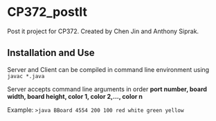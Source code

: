 # CP372_postIt
Post it project for CP372. Created by Chen Jin and Anthony Siprak.

## Installation and Use
Server and Client can be compiled in command line environment using ```javac *.java```

Server accepts command line arguments in order **port number, board width, board height, color 1, color 2,..., color n**

Example: ```>java BBoard 4554 200 100 red white green yellow```
